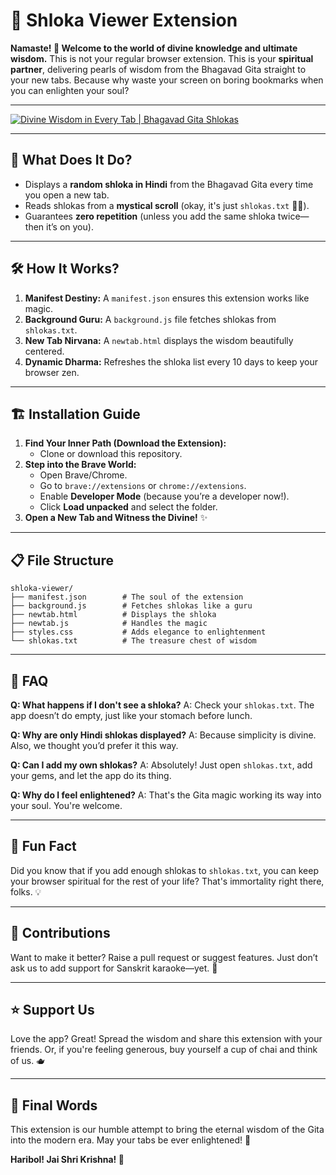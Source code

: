 # 📖 Shloka Viewer Extension

**Namaste! 🙏 Welcome to the world of divine knowledge and ultimate wisdom.**
This is not your regular browser extension. This is your **spiritual partner**, delivering pearls of wisdom from the Bhagavad Gita straight to your new tabs. Because why waste your screen on boring bookmarks when you can enlighten your soul?

---

[![Divine Wisdom in Every Tab | Bhagavad Gita Shlokas](https://img.youtube.com/vi/hDppH3E5wmA/0.jpg)](https://youtu.be/hDppH3E5wmA)

---

## 🚀 What Does It Do?

- Displays a **random shloka in Hindi** from the Bhagavad Gita every time you open a new tab.
- Reads shlokas from a **mystical scroll** (okay, it's just `shlokas.txt` 🤷‍♂️).
- Guarantees **zero repetition** (unless you add the same shloka twice—then it’s on you).

---

## 🛠️ How It Works?

1. **Manifest Destiny:** A `manifest.json` ensures this extension works like magic.
2. **Background Guru:** A `background.js` file fetches shlokas from `shlokas.txt`.
3. **New Tab Nirvana:** A `newtab.html` displays the wisdom beautifully centered.
4. **Dynamic Dharma:** Refreshes the shloka list every 10 days to keep your browser zen.

---

## 🏗️ Installation Guide

1. **Find Your Inner Path (Download the Extension):**
   - Clone or download this repository.
2. **Step into the Brave World:**
   - Open Brave/Chrome.
   - Go to `brave://extensions` or `chrome://extensions`.
   - Enable **Developer Mode** (because you’re a developer now!).
   - Click **Load unpacked** and select the folder.
3. **Open a New Tab and Witness the Divine!** ✨

---

## 📋 File Structure

```
shloka-viewer/
├── manifest.json        # The soul of the extension
├── background.js        # Fetches shlokas like a guru
├── newtab.html          # Displays the shloka
├── newtab.js            # Handles the magic
├── styles.css           # Adds elegance to enlightenment
└── shlokas.txt          # The treasure chest of wisdom
```

---

## 🤔 FAQ

**Q: What happens if I don't see a shloka?**
A: Check your `shlokas.txt`. The app doesn’t do empty, just like your stomach before lunch.

**Q: Why are only Hindi shlokas displayed?**
A: Because simplicity is divine. Also, we thought you’d prefer it this way.

**Q: Can I add my own shlokas?**
A: Absolutely! Just open `shlokas.txt`, add your gems, and let the app do its thing.

**Q: Why do I feel enlightened?**
A: That's the Gita magic working its way into your soul. You're welcome.

---

## 🦄 Fun Fact

Did you know that if you add enough shlokas to `shlokas.txt`, you can keep your browser spiritual for the rest of your life?
That's immortality right there, folks. 💡

---

## 🤝 Contributions

Want to make it better? Raise a pull request or suggest features. Just don’t ask us to add support for Sanskrit karaoke—yet. 🎤

---

## ⭐ Support Us

Love the app? Great! Spread the wisdom and share this extension with your friends. Or, if you're feeling generous, buy yourself a cup of chai and think of us. 🫖

---

## 🧘 Final Words

This extension is our humble attempt to bring the eternal wisdom of the Gita into the modern era. May your tabs be ever enlightened! 🌟

**Haribol! Jai Shri Krishna! 🙌**
